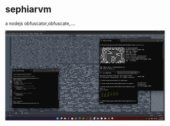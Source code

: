 # sephiarvm
a nodejs obfuscator,obfuscate,....                                                                                
<p align="center">
  <img src="https://raw.githubusercontent.com/hngocuyen/sephiarvm/main/example.png">
</p>
